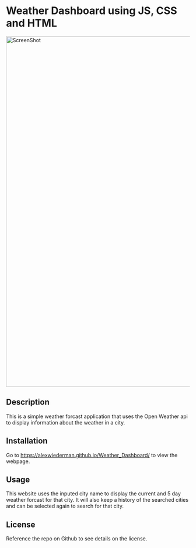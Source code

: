 # Weather Dashboard using JS, CSS and HTML

<img width="958" alt="ScreenShot" src="https://user-images.githubusercontent.com/115883489/208538066-b93dfe88-c095-4e2c-ad25-825b3547473c.PNG">

## Description
This is a simple weather forcast application that uses the Open Weather api to display information about the weather in a city.


## Installation
Go to https://alexwiederman.github.io/Weather_Dashboard/ to view the webpage.


## Usage
This website uses the inputed city name to display the current and 5 day weather forcast for that city. It will also keep a history of the searched cities and can be selected again to search for that city.


## License
Reference the repo on Github to see details on the license.
